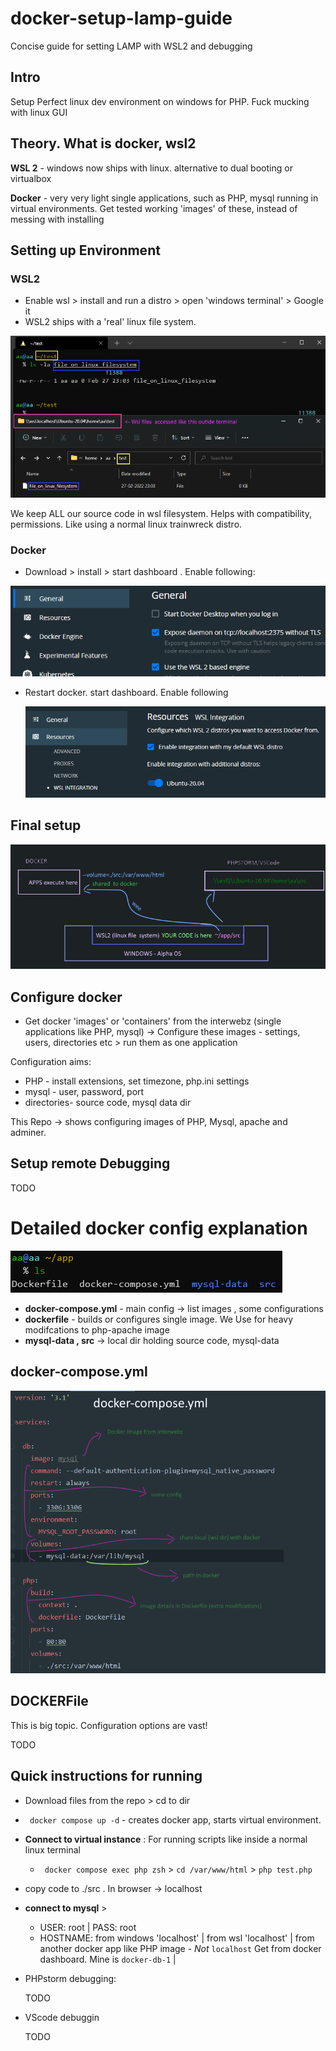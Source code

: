 # docker-setup-lamp-guide

Concise guide for setting LAMP with WSL2 and debugging

## Intro

Setup Perfect linux dev environment on windows for PHP. Fuck mucking with linux GUI

## Theory. What is docker, wsl2

**WSL 2** - windows now ships with linux. alternative to dual booting or virtualbox

**Docker** - very very light single applications, such as PHP, mysql running in virtual environments. Get tested working 'images' of these, instead of messing with installing

## Setting up Environment

### WSL2

- Enable wsl > install and run a distro > open 'windows terminal' > Google it
- WSL2 ships with a 'real' linux file system. 

![image-20220227231009842](./images/image-20220227231009842.png)


We keep ALL our source code in wsl filesystem. Helps with compatibility, permissions. Like using a normal linux trainwreck distro.

### Docker 

- Download > install > start dashboard . Enable following:

![imag](./images/image-20220227224505158.png)

- Restart docker. start dashboard. Enable following

  ![image-20220227224633776](./images/image-20220227224633776.png)

## Final setup 

![image-20220228001049580](./images/image-20220228001049580.png)

## Configure docker

- Get docker 'images' or 'containers' from the interwebz (single applications like PHP, mysql) -> Configure these images - settings, users, directories etc > run them as one application

Configuration aims: 

- PHP - install extensions, set timezone, php.ini settings
- mysql - user, password, port
- directories- source code, mysql data dir 

This Repo -> shows configuring images of PHP, Mysql, apache and adminer. 

## Setup remote Debugging

TODO

# Detailed docker config explanation 

![image-20220228002537828](./images/image-20220228002537828.png)

- **docker-compose.yml** - main config -> list images , some configurations
- **dockerfile** - builds or configures single image. We Use for heavy modifcations to php-apache image
- **mysql-data , src** -> local dir holding source code, mysql-data

## docker-compose.yml

![image-20220228003239281](./images/image-20220228003239281.png)

## DOCKERFile

This is big topic. Configuration options are vast!

TODO



## Quick instructions for running

- Download files from the repo > cd to dir 

- ` docker compose up -d`    -  creates docker app, starts virtual environment. 

- **Connect to virtual instance** : For running scripts like inside a normal linux terminal

  - ` docker compose exec php zsh`  > `cd /var/www/html` > `php test.php`

- copy code to ./src . In browser -> localhost 

- **connect to mysql** > 

  - USER: root | PASS: root
  - HOSTNAME: from windows 'localhost' | from wsl 'localhost' | from another docker app like PHP image - *Not* `localhost` Get from docker dashboard. Mine is `docker-db-1` | 

- PHPstorm debugging:

  TODO

- VScode debuggin

  TODO







